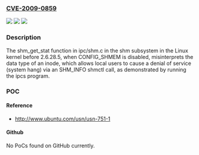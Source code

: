 ### [CVE-2009-0859](https://cve.mitre.org/cgi-bin/cvename.cgi?name=CVE-2009-0859)
![](https://img.shields.io/static/v1?label=Product&message=n%2Fa&color=blue)
![](https://img.shields.io/static/v1?label=Version&message=n%2Fa&color=blue)
![](https://img.shields.io/static/v1?label=Vulnerability&message=n%2Fa&color=brighgreen)

### Description

The shm_get_stat function in ipc/shm.c in the shm subsystem in the Linux kernel before 2.6.28.5, when CONFIG_SHMEM is disabled, misinterprets the data type of an inode, which allows local users to cause a denial of service (system hang) via an SHM_INFO shmctl call, as demonstrated by running the ipcs program.

### POC

#### Reference
- http://www.ubuntu.com/usn/usn-751-1

#### Github
No PoCs found on GitHub currently.

